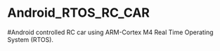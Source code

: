 # Android_RTOS_RC_CAR
#Android controlled RC car using ARM-Cortex M4 Real Time Operating System (RTOS).
